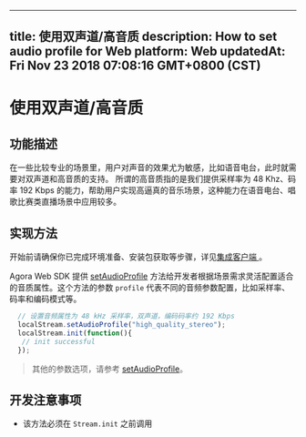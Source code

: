 
---
title: 使用双声道/高音质
description: How to set audio profile for Web
platform: Web
updatedAt: Fri Nov 23 2018 07:08:16 GMT+0800 (CST)
---
# 使用双声道/高音质
## 功能描述
 在一些比较专业的场景里，用户对声音的效果尤为敏感，比如语音电台，此时就需要对双声道和高音质的支持。
 所谓的高音质指的是我们提供采样率为 48 Khz、码率 192 Kbps 的能力，帮助用户实现高逼真的音乐场景，这种能力在语音电台、唱歌比赛类直播场景中应用较多。
## 实现方法
开始前请确保你已完成环境准备、安装包获取等步骤，详见[集成客户端 ](../../cn/Voice/web_prepare.md)。

Agora Web SDK 提供 [setAudioProfile](https://docs.agora.io/cn/Voice/API%20Reference/web/interfaces/agorartc.stream.html#setaudioprofile) 方法给开发者根据场景需求灵活配置适合的音质属性。这个方法的参数 `profile` 代表不同的音频参数配置，比如采样率、码率和编码模式等。

```javascript
  // 设置音频属性为 48 kHz 采样率，双声道，编码码率约 192 Kbps
  localStream.setAudioProfile("high_quality_stereo");
  localStream.init(function(){
   // init successful
  });
```

> 其他的参数选项，请参考 [setAudioProfile](https://docs.agora.io/cn/Voice/API%20Reference/web/interfaces/agorartc.stream.html#setaudioprofile)。

## 开发注意事项

- 该方法必须在 `Stream.init` 之前调用
